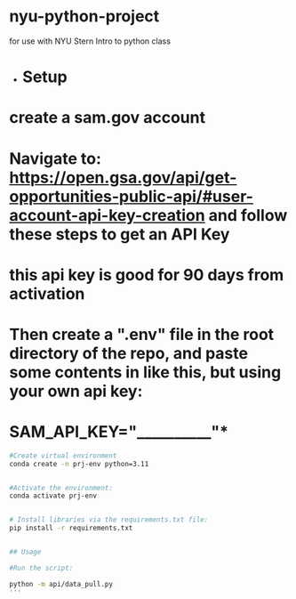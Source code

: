 # nyu-python-project
for use with NYU Stern Intro to python class

* # Setup
# create a sam.gov account
# Navigate to: https://open.gsa.gov/api/get-opportunities-public-api/#user-account-api-key-creation and follow these steps to get an API Key
# this api key is good for 90 days from activation
# Then create a ".env" file in the root directory of the repo, and paste some contents in like this, but using your own api key:

# SAM_API_KEY="__________"*




```sh
#Create virtual environment
conda create -n prj-env python=3.11


#Activate the environment:
conda activate prj-env


# Install libraries via the requirements.txt file:
pip install -r requirements.txt


## Usage

#Run the script:

python -m api/data_pull.py
'''